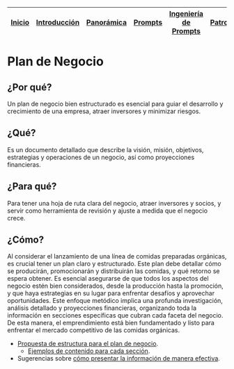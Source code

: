<div align=right>

|[Inicio](/README.md)|[Introducción](/documentos/intro.md)|[Panorámica](/documentos/panorámica.md)|[Prompts](/documentos/prompts/README.md)|[Ingeniería de Prompts](/documentos/ingenieriaDePrompts/README.md)|[Patrones](/documentos/ingenieriaDePrompts/patrones/README.md)|[Casos de Uso](/documentos/casosDeUso/README.md)|
|-|-|-|-|-|-|-

</div>

# Plan de Negocio

## ¿Por qué?

Un plan de negocio bien estructurado es esencial para guiar el desarrollo y crecimiento de una empresa, atraer inversores y minimizar riesgos.

## ¿Qué?

Es un documento detallado que describe la visión, misión, objetivos, estrategias y operaciones de un negocio, así como proyecciones financieras.

## ¿Para qué?

Para tener una hoja de ruta clara del negocio, atraer inversores y socios, y servir como herramienta de revisión y ajuste a medida que el negocio crece.

## ¿Cómo?

Al considerar el lanzamiento de una línea de comidas preparadas orgánicas, es crucial tener un plan claro y estructurado. Este plan debe detallar cómo se producirán, promocionarán y distribuirán las comidas, y qué retorno se espera obtener. Es esencial asegurarse de que todos los aspectos del negocio estén bien considerados, desde la producción hasta la promoción, y que haya estrategias en su lugar para enfrentar desafíos y aprovechar oportunidades. Este enfoque metódico implica una profunda investigación, análisis detallado y proyecciones financieras, organizando toda la información en secciones específicas que cubran cada faceta del negocio. De esta manera, el emprendimiento está bien fundamentado y listo para enfrentar el mercado competitivo de las comidas orgánicas.

- [Propuesta de estructura para el plan de negocio](propuestaEstructura.md).
  - [Ejemplos de contenido para cada sección](ejemplosContenido.md).
- Sugerencias sobre [cómo presentar la información de manera efectiva](sugerenciasPresentacion.md).

